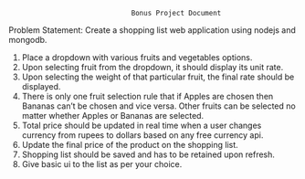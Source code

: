                                   Bonus Project Document
Problem Statement:
Create a shopping list web application using nodejs and mongodb. 
1. Place a dropdown with various fruits and vegetables options. 
2. Upon selecting fruit from the dropdown, it should display its unit rate.
 3. Upon selecting the weight of that particular fruit, the final rate should be displayed.
 4. There is only one fruit selection rule that if Apples are chosen then Bananas can’t be chosen and vice versa. Other fruits can be selected no matter whether Apples or Bananas are selected.
 5. Total price should be updated in real time when a user changes currency from rupees to dollars based on any free currency api.
 6. Update the final price of the product on the shopping list.
 7. Shopping list should be saved and has to be retained upon refresh. 
8. Give basic ui to the list as per your choice.
